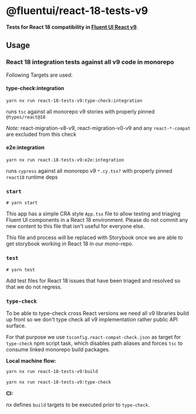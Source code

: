 # @fluentui/react-18-tests-v9

**Tests for React 18 compatibility in [Fluent UI React v9](https://react.fluentui.dev)**.

## Usage

### React 18 integration tests against all v9 code in monorepo

Following Targets are used:

#### type-check:integration

`yarn nx run react-18-tests-v9:type-check:integration`

runs `tsc` against all monorepo v9 stories with properly pinned `@types/react@18`

_Note:_ react-migration-v8-v9, react-migration-v0-v9 and any `react-*-compat` are excluded from this check

#### e2e:integration

`yarn nx run react-18-tests-v9:e2e:integration`

runs `cypress` against all monorepo v9 `*.cy.tsx?` with properly pinned `react18` runtime deps

### `start`

```shell
# yarn start
```

This app has a simple CRA style `App.tsx` file to allow testing and triaging Fluent UI components in a React 18 environment. Please do not commit any new content to this file that isn't useful for everyone else.

This file and process will be replaced with Storybook once we are able to get storybook working in React 18 in our mono-repo.

### `test`

```shell
# yarn test
```

Add test files for React 18 issues that have been triaged and resolved so that we do not regress.

### `type-check`

To be able to type-check cross React versions we need all v9 libraries build up front so we don't type check all v9 implementation rather public API surface.

For that purpose we use `tsconfig.react-compat-check.json` as target for `type-check` npm script task, which disables path aliases and forces `tsc` to consume linked monorepo build packages.

**Local machine flow:**

```sh
yarn nx run react-18-tests-v9:build

yarn nx run react-18-tests-v9:type-check
```

**CI:**

nx defines `build` targets to be executed prior to `type-check`.
